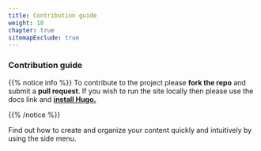 ```yaml
---
title: Contribution guide
weight: 10
chapter: true
sitemapExclude: true
---
```


### **Contribution guide**

{{% notice info %}}
To contribute to the project please **fork the repo** and submit a **pull request**.
If you wish to run the site locally then please use the docs link and **[install Hugo.](https://gohugo.io/getting-started/)**

{{% /notice %}}


Find out how to create and organize your content quickly and intuitively by using the side menu.